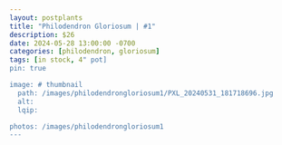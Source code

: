 ```yaml
---
layout: postplants
title: "Philodendron Gloriosum | #1"
description: $26
date: 2024-05-28 13:00:00 -0700
categories: [philodendron, gloriosum]
tags: [in stock, 4" pot]
pin: true

image: # thumbnail
  path: /images/philodendrongloriosum1/PXL_20240531_181718696.jpg
  alt:
  lqip:

photos: /images/philodendrongloriosum1
---
```

